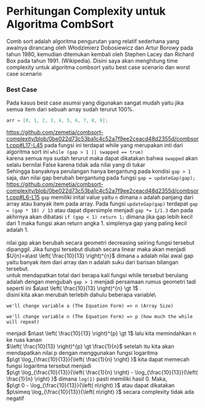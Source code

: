 # Perhitungan Complexity untuk Algoritma CombSort
Comb sort adalah algoritma pengurutan yang relatif sederhana yang awalnya dirancang oleh Włodzimierz Dobosiewicz dan Artur Borowy pada tahun 1980, kemudian ditemukan kembali oleh Stephen Lacey dan Richard Box pada tahun 1991. (Wikipedia). Disini saya akan menghitung time complexity untuk algoritma combsort yaitu best case scenario dan worst case scenario
### Best Case
Pada kasus best case asumsi yang digunakan sangat mudah yaitu jika semua item dari sebuah array sudah terurut 100%.
```cpp
arr = [0, 1, 2, 3, 4, 5, 6, 7, 8, 9];
```
https://github.com/zemetia/combsort-complexity/blob/0be022d73c53ba1c4c52a7f9ee2ceacd48d2355d/combsort.cpp#L17-L45
pada fungsi ini terdapat while yang merupakan inti dari algoritma sort ini ```while (gap > 1 || swapped == true)``` \
karena semua nya sudah terurut maka dapat dikatakan bahwa ```swapped``` akan selalu bernilai False karena tidak ada nilai yang di tukar \
Sehingga banyaknya perulangan hanya bergantung pada kondisi ```gap > 1``` saja, dan nilai gap berubah bergantung pada fungsi ```gap = updateGap(gap);```
<br />
https://github.com/zemetia/combsort-complexity/blob/0be022d73c53ba1c4c52a7f9ee2ceacd48d2355d/combsort.cpp#L6-L15
```gap``` memiliki inital value yaitu ```n``` dimana ```n``` adalah panjang dari array atau banyak item pada array. Pada fungsi ```updateGap(gap)``` terdapat ```gap = (gap * 10) / 13``` atau dapat dipersimple menjadi ```gap *= 1/1.3``` dan pada akhirnya akan dibatasi ```if (gap < 1) return 1;``` dimana jika gap lebih kecil dari 1 maka fungsi akan return angka 1. simplenya gap yang paling kecil adalah 1. <br /> <br />
nilai gap akan berubah secara geometri decreasing seiring fungsi tersebut dipanggil. Jika fungsi tersebut diubah secara linear maka akan menjadi
$U{n}=a\ast \left( \frac{10}{13} \right)^{n}$ dimana ```a``` adalah nilai awal gap yaitu banyak item dari array dan n adalah suku dari barisan bilangan tersebut. \
untuk mendapatkan total dari berapa kali fungsi while tersebut berulang adalah dengan mengubah ```gap > 1``` menjadi persamaan rumus geometri tadi seperti ini $a\ast \left( \frac{10}{13} \right)^{n} \gt 1$ . \
disini kita akan merubah terlebih dahulu beberapa variable\
```
we'll change variable a (The Equation Form) => n (Array Size)
```
```
we'll change variable n (The Equation Form) => p (how much the while will repeat)
```
menjadi $n\ast \left( \frac{10}{13} \right)^{p} \gt 1$ lalu kita memindahkan n ke ruas kanan <br />
$\left( \frac{10}{13} \right)^{p} \gt \frac{1}{n}$ setelah itu kita akan mendapatkan nilai p dengan menggunakan fungsi logaritma <br />
$p\gt \log_{\frac{10}{13}}{\left( \frac{1}{n} \right) }$ kita dapat memecah fungsi logaritma tersebut menjadi <br />
$p\gt \log_{\frac{10}{13}}{\left( \frac{1}{n} \right) - \log_{\frac{10}{13}}{\left( \frac{1}{n} \right) }$ dimana ```log(1)``` pasti memiliki hasil 0. Maka, <br />
$p\gt 0 - \log_{\frac{10}{13}}{\left( n\right) }$ atau dapat dikatakan $p\simeq \log_{\frac{10}{13}}{\left( n\right) }$ secara complexity tidak ada negatif 
